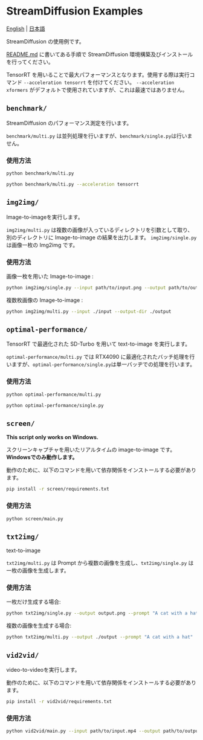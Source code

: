 # StreamDiffusion Examples

[English](./README.md) | [日本語](./README-ja.md)

StreamDiffusion の使用例です。

[README.md](../README.md) に書いてある手順で StreamDiffusion 環境構築及びインストールを行ってください。

TensorRT を用いることで最大パフォーマンスとなります。使用する際は実行コマンド `--acceleration tensorrt` を付けてください。
`--acceleration xformers` がデフォルトで使用されていますが、これは最速ではありません。


## `benchmark/`

StreamDiffusion のパフォーマンス測定を行います。

`benchmark/multi.py` は並列処理を行いますが、`benchmark/single.py`は行いません。

### 使用方法

```bash
python benchmark/multi.py
```

```bash
python benchmark/multi.py --acceleration tensorrt
```

## `img2img/`

Image-to-imageを実行します。

`img2img/multi.py` は複数の画像が入っているディレクトリを引数として取り、別のディレクトリに Image-to-image  の結果を出力します。
`img2img/single.py` は画像一枚の Img2img です。

### 使用方法

画像一枚を用いた Image-to-image :

```bash
python img2img/single.py --input path/to/input.png --output path/to/output.png
```

複数枚画像の Image-to-image :

```bash
python img2img/multi.py --input ./input --output-dir ./output
```

## `optimal-performance/`

TensorRT で最適化された SD-Turbo を用いて text-to-image を実行します。

`optimal-performance/multi.py` では RTX4090 に最適化されたバッチ処理を行いますが、`optimal-performance/single.py`は単一バッヂでの処理を行います。

### 使用方法

```bash
python optimal-performance/multi.py
```

```bash
python optimal-performance/single.py
```

## `screen/`

**This script only works on Windows.**

スクリーンキャプチャを用いたリアルタイムの image-to-image です。**Windowsでのみ動作します。**

動作のために、以下のコマンドを用いて依存関係をインストールする必要があります。

```bash
pip install -r screen/requirements.txt
```

### 使用方法

```bash
python screen/main.py
```

## `txt2img/`

text-to-image

`txt2img/multi.py` は Prompt から複数の画像を生成し、`txt2img/single.py` は一枚の画像を生成します。

### 使用方法

一枚だけ生成する場合:

```bash
python txt2img/single.py --output output.png --prompt "A cat with a hat"
```

複数の画像を生成する場合:

```bash
python txt2img/multi.py --output ./output --prompt "A cat with a hat"
```

## `vid2vid/`

video-to-videoを実行します。

動作のために、以下のコマンドを用いて依存関係をインストールする必要があります。

```bash
pip install -r vid2vid/requirements.txt
```

### 使用方法

```bash
python vid2vid/main.py --input path/to/input.mp4 --output path/to/output.mp4
```

